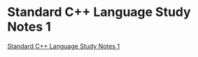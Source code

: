 # Standard C++ Language Study Notes 1
[Standard C++ Language Study Notes 1](https://aiwithcloud.com/2022/09/19/standard_c_language_study_notes_1/)